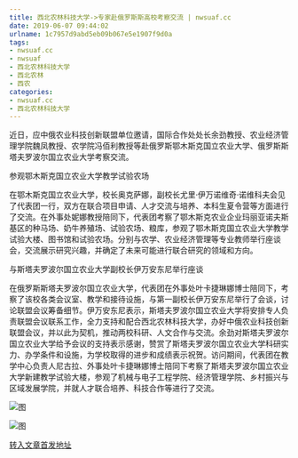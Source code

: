 ```yaml
---
title: 西北农林科技大学->专家赴俄罗斯斯高校考察交流 | nwsuaf.cc
date: 2019-06-07 09:44:02
urlname: 1c7957d9abd5eb09b067e5e1907f9d0a
tags: 
- nwsuaf.cc
- nwsuaf
- 西北农林科技大学
- 西北农林
- 西农
categories:
- nwsuaf.cc
- 西北农林科技大学
---
```



近日，应中俄农业科技创新联盟单位邀请，国际合作处处长余劲教授、农业经济管理学院魏凤教授、农学院冯佰利教授等赴俄罗斯鄂木斯克国立农业大学、俄罗斯斯塔夫罗波尔国立农业大学考察交流。

参观鄂木斯克国立农业大学教学试验农场

在鄂木斯克国立农业大学，校长奥克萨娜，副校长尤里·伊万诺维奇·诺维科夫会见了代表团一行，双方在联合项目申请、人才交流与培养、本科生夏令营等方面进行了交流。在外事处妮娜教授陪同下，代表团考察了鄂木斯克农业企业玛丽亚诺夫斯基区的种马场、奶牛养殖场、试验农场、粮库，参观了鄂木斯克国立农业大学教学试验大楼、图书馆和试验农场。分别与农学、农业经济管理等专业教师举行座谈会，交流展示研究兴趣，并确定了未来可能进行联合研究的领域和方向。

与斯塔夫罗波尔国立农业大学副校长伊万安东尼举行座谈

在俄罗斯斯塔夫罗波尔国立农业大学，代表团在外事处叶卡捷琳娜博士陪同下，考察了该校各类会议室、教学和接待设施，与第一副校长伊万安东尼举行了会谈，讨论联盟会议筹备细节。伊万安东尼表示，斯塔夫罗波尔国立农业大学将安排专人负责联盟会议联系工作，全力支持和配合西北农林科技大学，办好中俄农业科技创新联盟会议，并以此为契机，推动两校科研、人文合作与交流。余劲对斯塔夫罗波尔国立农业大学给予会议的支持表示感谢，赞赏了斯塔夫罗波尔国立农业大学科研实力、办学条件和设施，为学校取得的进步和成绩表示祝贺。访问期间，代表团在教学中心负责人尼古拉、外事处叶卡捷琳娜博士陪同下考察了斯塔夫罗波尔国立农业大学新建教学试验大楼，参观了机械与电子工程学院、经济管理学院、乡村振兴与区域发展学院，并就人才联合培养、科技合作等进行了交流。



![图](https://news.nwsuaf.edu.cn/images/content/2019-06/20190606104229486178.jpg)

![图](https://news.nwsuaf.edu.cn/images/content/2019-06/20190606104127616073.jpg)

[转入文章首发地址](https://news.nwsuaf.edu.cn/xnxw/90083.htm)